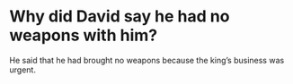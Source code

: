 # Why did David say he had no weapons with him?

He said that he had brought no weapons because the king’s business was urgent.
